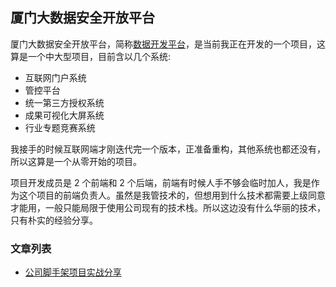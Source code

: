 ## 厦门大数据安全开放平台

厦门大数据安全开放平台，简称[数据开发平台](https://data.xm.gov.cn)，是当前我正在开发的一个项目，这算是一个中大型项目，目前含以几个系统:

- 互联网门户系统
- 管控平台
- 统一第三方授权系统
- 成果可视化大屏系统
- 行业专题竞赛系统

我接手的时候互联网端才刚迭代完一个版本，正准备重构，其他系统也都还没有，所以这算是一个从零开始的项目。

项目开发成员是 2 个前端和 2 个后端，前端有时候人手不够会临时加人，我是作为这个项目的前端负责人。虽然是我管技术的，但想用到什么技术都需要上级同意才能用，一般只能局限于使用公司现有的技术栈。所以这边没有什么华丽的技术，只有朴实的经验分享。

### 文章列表

- [公司脚手架项目实战分享](./scaffolding-project-combat/README.md)

